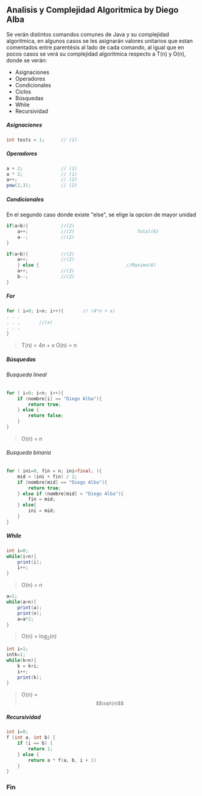 ## Analisis y Complejidad Algoritmica by Diego Alba

Se verán distintos comandos comunes de Java y su complejidad algoritmica, en algunos casos se les asignarán valores unitarios que estan comentados entre parentésis al lado de cada comando, al igual que en pocos casos se verá su complejidad algoritmica respecto a T(n) y O(n), donde se verán:
- Asignaciones
- Operadores
- Condicionales
- Ciclos
- Búsquedas
- While
- Recursividad

##### Asignaciones
```java
int tests = 1;    	// (1)
```
##### Operadores
```java
a + 2;    		    // (1)
a * 2;     		    // (1)
a++;     		    // (2)
pow(2,3);  	        // (2)
```
##### Condicionales
En el segundo caso donde existe "else", se elige la opcion de mayor unidad

```java
if(a>b){	        //(2)
	a++;		    //(2)      			        Total(6)
	a--;		    //(2)
}   

if(a>b){	        //(2)
	a++;		    //(2)     
	} else {								//Maximo(6)
	a++;		    //(2)
	b--;		    //(2) 
}   
```
##### For
```java
for ( i=0; i<n; i++){		// (4*n + x)
. . .
. . .		//(x)
. . . 
}
```
> T(n) = 4n + x
> O(n) = n

##### Búsquedas
###### Busqueda lineal
```java
for ( i=0; i<n; i++){
	if (nombre[i] == "Diego Alba"){
		return true;
	} else {
		return false;
	}
}
```
> O(n) = n

###### Busqueda binaria
```java
for ( ini=0, fin = n; ini<final; ){
	mid = (ini + fin) / 2;
	if (nombre[mid] == "Diego Alba"){
		return true;
	} else if (nombre[mid] > "Diego Alba"){
		fin = mid;
	} else{
		ini = mid;
	}
}
```
##### While
```java
int i=0;
while(i<n){
	print(i);
	i++;
}
```
>O(n) = n

```java
a=1;
while(a>n){
	print(a);
	print(n);
	a=a*2;
}
```
>O(n) = log<sub>2</sub>(n)

```java
int i=1;
intk=1;
while(k<n){
	k = k+i;
	i++;
	print(k);
}
```
>O(n) = <sub>$$\sqrt{n}$$</sub>

##### Recursividad
```java
int i=0;
f (int a, int b) {
	if (i == b) {
		return 1;
	} else {
		return a * f(a, b, i + 1)
	}
}
```

### Fin